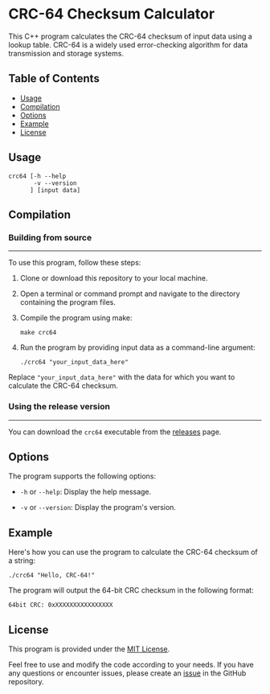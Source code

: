 # CRC-64 Checksum Calculator

This C++ program calculates the CRC-64 checksum of input data using a lookup table. CRC-64 is a widely used error-checking algorithm for data transmission and storage systems.

Table of Contents
-----------------

*   [Usage](#usage)
*   [Compilation](#compilation)
*   [Options](#options)
*   [Example](#example)
*   [License](#license)

Usage
------

```
crc64 [-h --help
       -v --version
      ] [input data]
```


Compilation
-----

### Building from source
---

To use this program, follow these steps:

1.  Clone or download this repository to your local machine.
    
2.  Open a terminal or command prompt and navigate to the directory containing the program files.
    
3.  Compile the program using make:
    
    `make crc64`
    
4.  Run the program by providing input data as a command-line argument:
    
    `./crc64 "your_input_data_here"`
    

Replace `"your_input_data_here"` with the data for which you want to calculate the CRC-64 checksum.

### Using the release version
---
You can download the `crc64` executable from the [releases](https://github.com/joshiewtf/hashes/releases) page.

Options
-------

The program supports the following options:

*   `-h` or `--help`: Display the help message.
    
*   `-v` or `--version`: Display the program's version.
    

Example
-------

Here's how you can use the program to calculate the CRC-64 checksum of a string:


`./crc64 "Hello, CRC-64!"`

The program will output the 64-bit CRC checksum in the following format:


`64bit CRC: 0xXXXXXXXXXXXXXXXX`

License
-------

This program is provided under the [MIT License](LICENSE).

Feel free to use and modify the code according to your needs. If you have any questions or encounter issues, please create an [issue](https://github.com/joshiewtf/hashes/issues) in the GitHub repository.